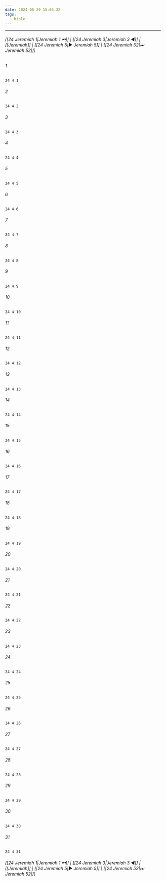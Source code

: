 ```yaml
---
date: 2024-05-29 15:05:22
tags:
  - bible
---
```

___

###### [[24 Jeremiah 1|Jeremiah 1 ⏮]] | [[24 Jeremiah 3|Jeremiah 3 ◀]] | [[Jeremiah]] | [[24 Jeremiah 5|▶ Jeremiah 5]] | [[24 Jeremiah 52|⏭ Jeremiah 52|]]

###### 1
``` verse
24 4 1 
```
###### 2
``` verse
24 4 2 
```
###### 3
``` verse
24 4 3 
```
###### 4
``` verse
24 4 4 
```
###### 5
``` verse
24 4 5 
```
###### 6
``` verse
24 4 6 
```
###### 7
``` verse
24 4 7 
```
###### 8
``` verse
24 4 8 
```
###### 9
``` verse
24 4 9 
```
###### 10
``` verse
24 4 10 
```
###### 11
``` verse
24 4 11 
```
###### 12
``` verse
24 4 12 
```
###### 13
``` verse
24 4 13 
```
###### 14
``` verse
24 4 14 
```
###### 15
``` verse
24 4 15 
```
###### 16
``` verse
24 4 16 
```
###### 17
``` verse
24 4 17 
```
###### 18
``` verse
24 4 18 
```
###### 19
``` verse
24 4 19 
```
###### 20
``` verse
24 4 20 
```
###### 21
``` verse
24 4 21 
```
###### 22
``` verse
24 4 22 
```
###### 23
``` verse
24 4 23 
```
###### 24
``` verse
24 4 24 
```
###### 25
``` verse
24 4 25 
```
###### 26
``` verse
24 4 26 
```
###### 27
``` verse
24 4 27 
```
###### 28
``` verse
24 4 28 
```
###### 29
``` verse
24 4 29 
```
###### 30
``` verse
24 4 30 
```
###### 31
``` verse
24 4 31 
```

###### [[24 Jeremiah 1|Jeremiah 1 ⏮]] | [[24 Jeremiah 3|Jeremiah 3 ◀]] | [[Jeremiah]] | [[24 Jeremiah 5|▶ Jeremiah 5]] | [[24 Jeremiah 52|⏭ Jeremiah 52|]]

